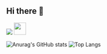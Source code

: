 ## Hi there 👋

<img src="https://img.shields.io/badge/react-20232a.svg?style=for-the-badge&logo=react&logoColor=61DAFB" />
<img height="32" width="32" src="https://cdn.jsdelivr.net/npm/simple-icons@v15/icons/#6DB33F.svg" />



![Anurag's GitHub stats](https://github-readme-stats.vercel.app/api?username=r2d2c2&show_icons=true&theme=radical)
![Top Langs](https://github-readme-stats.vercel.app/api/top-langs/?username=r2d2c2&layout=compact)



<!--
**r2d2c2/r2d2c2** is a ✨ _special_ ✨ repository because its `README.md` (this file) appears on your GitHub profile.

Here are some ideas to get you started:

- 🔭 I’m currently working on ...
- 🌱 I’m currently learning ...
- 👯 I’m looking to collaborate on ...
- 🤔 I’m looking for help with ...
- 💬 Ask me about ...
- 📫 How to reach me: ...
- 😄 Pronouns: ...
- ⚡ Fun fact: ...
-->
